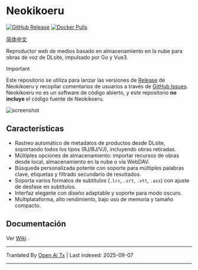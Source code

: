 # Neokikoeru

[![GitHub Release](https://img.shields.io/github/v/release/vscodev/neokikoeru)](https://github.com/vscodev/neokikoeru/releases)
[![Docker Pulls](https://img.shields.io/docker/pulls/vscodev/neokikoeru?logo=docker)](https://hub.docker.com/r/vscodev/neokikoeru)


[简体中文](https://raw.githubusercontent.com/vscodev/neokikoeru/main/README_CN.md)

Reproductor web de medios basado en almacenamiento en la nube para obras de voz de DLsite, impulsado por Go y Vue3.

> [!IMPORTANT]
> Este repositorio se utiliza para lanzar las versiones de [Release](https://github.com/vscodev/neokikoeru/releases) de Neokikoeru y recopilar comentarios de usuarios a través de [GitHub Issues](https://github.com/vscodev/neokikoeru/issues). Neokikoeru no es un software de código abierto, y este repositorio **no incluye** el código fuente de Neokikoeru.

![screenshot](https://cdn.jsdelivr.net/gh/vscodev/neokikoeru@main/screenshot.png)

## Características

- Rastreo automático de metadatos de productos desde DLsite, soportando todos los tipos (RJ/BJ/VJ), incluyendo obras retiradas.
- Múltiples opciones de almacenamiento: importar recursos de obras desde local, almacenamiento en la nube o vía WebDAV.
- Búsqueda personalizada potente con soporte para múltiples palabras clave, etiquetas y filtrado secundario de resultados.
- Soporta varios formatos de subtítulos (`.lrc`, `.srt`, `.vtt`, `.ass`) con ajuste de desfase en subtítulos.
- Interfaz elegante con diseño adaptable y soporte para modo oscuro.
- Multiplataforma, alto rendimiento, bajo uso de memoria y tamaño compacto.

## Documentación

Ver [Wiki](https://github.com/vscodev/neokikoeru/wiki) .


---

Tranlated By [Open Ai Tx](https://github.com/OpenAiTx/OpenAiTx) | Last indexed: 2025-09-07

---